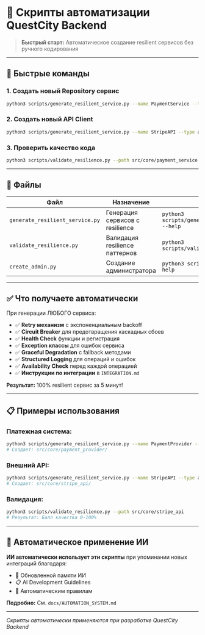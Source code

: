 # 🤖 Скрипты автоматизации QuestCity Backend

> **Быстрый старт:** Автоматическое создание resilient сервисов без ручного кодирования

---

## 🚀 Быстрые команды

### 1. Создать новый Repository сервис
```bash
python3 scripts/generate_resilient_service.py --name PaymentService --type repository
```

### 2. Создать новый API Client  
```bash
python3 scripts/generate_resilient_service.py --name StripeAPI --type api
```

### 3. Проверить качество кода
```bash
python3 scripts/validate_resilience.py --path src/core/payment_service
```

---

## 📁 Файлы

| Файл | Назначение | Команда |
|------|------------|---------|
| `generate_resilient_service.py` | Генерация сервисов с resilience | `python3 scripts/generate_resilient_service.py --help` |
| `validate_resilience.py` | Валидация resilience паттернов | `python3 scripts/validate_resilience.py --help` |
| `create_admin.py` | Создание администратора | `python3 scripts/create_admin.py --help` |

---

## ✅ Что получаете автоматически

При генерации ЛЮБОГО сервиса:

- ✅ **Retry механизм** с экспоненциальным backoff
- ✅ **Circuit Breaker** для предотвращения каскадных сбоев  
- ✅ **Health Check** функции и регистрация
- ✅ **Exception классы** для ошибок сервиса
- ✅ **Graceful Degradation** с fallback методами
- ✅ **Structured Logging** для операций и ошибок
- ✅ **Availability Check** перед каждой операцией
- ✅ **Инструкции по интеграции** в `INTEGRATION.md`

**Результат:** 100% resilient сервис за 5 минут!

---

## 📋 Примеры использования

### Платежная система:
```bash
python3 scripts/generate_resilient_service.py --name PaymentProvider --type repository
# Создает: src/core/payment_provider/
```

### Внешний API:
```bash  
python3 scripts/generate_resilient_service.py --name StripeAPI --type api
# Создает: src/core/stripe_api/
```

### Валидация:
```bash
python3 scripts/validate_resilience.py --path src/core/stripe_api
# Результат: Балл качества 0-100%
```

---

## 🎯 Автоматическое применение ИИ

**ИИ автоматически использует эти скрипты** при упоминании новых интеграций благодаря:
- 🧠 Обновленной памяти ИИ
- 📋 AI Development Guidelines  
- 🔄 Автоматическим правилам

**Подробно:** См. `docs/AUTOMATION_SYSTEM.md`

---

*Скрипты автоматически применяются при разработке QuestCity Backend* 